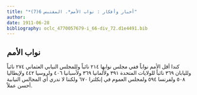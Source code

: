```yaml
---
title: "*أخبار وأفكار : نواب الأمم*. المقتبس 6(7)"
author: 
date: 1911-06-28
bibliography: oclc_4770057679-i_66-div_72.d1e4491.bib
---
```




##  نواب الأمم 


 كندا أقل الأمم نواباً ففي مجلس نوابها  ٢١٤  نائباً وللمجلس النيابي العثماني  ٢٧٤  نائباً ولليابان  ٣٦٩  نائباً للولايات المتحدة  ٣٩١  ولألمانيا  ٣٦٩  ولأسبانيا  ٤٠٦  ولروسيا  ٤٤٢  ولإيطاليا  ٥٠٨  ولفرنسا  ٥٩٤  ولمجلس العموم في إنكلترا  ٦٧٠  ولكننا لا ندري أي المجالس النيابية أحسن عملاً. 
